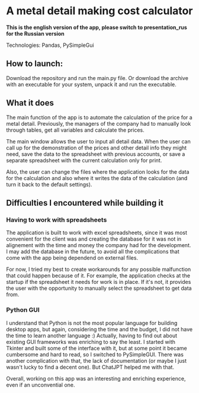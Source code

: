 # A metal detail making cost calculator

<b>This is the english version of the app, please switch to presentation_rus for the Russian version</b>

Technologies: Pandas, PySimpleGui

## How to launch:

Download the repository and run the main.py file.
Or download the archive with an executable for your system, unpack it and run the executable.

## What it does

The main function of the app is to automate the calculation of the price for a metal detail. Previously, the managers of the company had to manually look through tables, get all variables and calculate the prices.

The main window allows the user to input all detail data. When the user can call up for the demonstration of the prices and other detail info they might need, save the data to the spreadsheet with previous accounts, or save a separate spreadsheet with the current calculation only for print.

Also, the user can change the files where the application looks for the data for the calculation and also where it writes the data of the calculation (and turn it back to the default settings).

## Difficulties I encountered while building it

### Having to work with spreadsheets

The application is built to work with excel spreadsheets, since it was most convenient for the client was and creating the database for it was not in alignement with the time and money the company had for the development. I may add the database in the future, to avoid all the complications that come with the app being dependend on external files.

For now, I tried my best to create workarounds for any possible malfunction that could happen because of it. For example, the application checks at the startup if the spreadsheet it needs for work is in place. If it's not, it provides the user with the opportunity to manually select the spreadsheet to get data from.

### Python GUI

I understand that Python is not the most popular language for building desktop apps, but again, considering the time and the budget, I did not have the time to learn another language :\) Actually, having to find out about existing GUI frameworks was enriching to say the least. I started with Tkinter and built some of the interface with it, but at some point it became cumbersome and hard to read, so I switched to PySimpleGUI. There was another complication with that, the lack of documentation (or maybe I just wasn't lucky to find a decent one). But ChatJPT helped me with that.

Overall, working on this app was an interesting and enriching experience, even if an unconvential one.